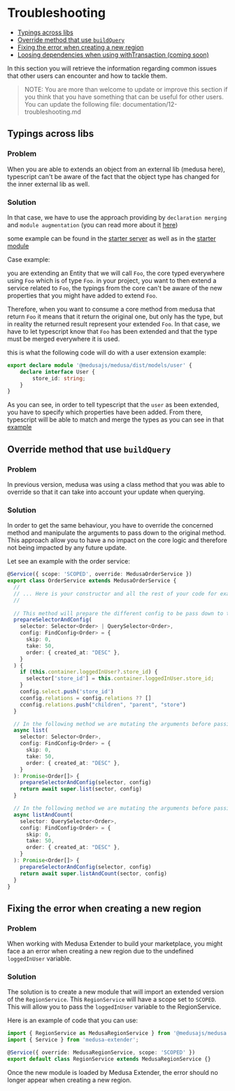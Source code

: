 # Troubleshooting

- [Typings across libs](https://adrien2p.github.io/medusa-extender/#/?id=typings-across-libs)
- [Override method that use `buildQuery`](https://adrien2p.github.io/medusa-extender/#/?id=override-method-that-use-buildquery)
- [Fixing the error when creating a new region](https://adrien2p.github.io/medusa-extender/#/?id=fixing-the-error-when-creating-a-new-region)
- [Loosing dependencies when using withTransaction (coming soon)]()

In this section you will retrieve the information regarding common issues that other users can encounter and how to tackle them.

> NOTE: You are more than welcome to update or improve this section if you think that you have something that
> can be useful for other users.
> You can update the following file: documentation/12-troubleshooting.md

## Typings across libs

### Problem

When you are able to extends an object from an external lib (medusa here), typescript can't be aware of the fact that the object
type has changed for the inner external lib as well.

### Solution

In that case, we have to use the approach providing by `declaration merging` and `module augmentation` (you can read more about
it [here](https://www.typescriptlang.org/docs/handbook/declaration-merging.html))

some example can be found in the [starter server](https://github.com/adrien2p/medusa-extender/blob/main/starters/server/src/modules/user/index.d.ts) as well
as in the [starter module](https://github.com/adrien2p/medusa-extender/blob/main/starters/plugin-module/src/modules/user/index.d.ts)

Case example: 

you are extending an Entity that we will call `Foo`, the core typed everywhere using `Foo` which is of type `Foo`.
in your project, you want to then extend a service related to `Foo`, the typings from the core can't be aware of the new 
properties that you might have added to extend `Foo`.

Therefore, when you want to consume a core method from medusa that return `Foo`
it means that it return the original one, but only has the type, but in reality the returned result represent your extended `Foo`.
In that case, we have to let typescript know that `Foo` has been extended and that the type must be merged everywhere it is used.

this is what the following code will do with a user extension example:

```ts
export declare module '@medusajs/medusa/dist/models/user' {
    declare interface User {
        store_id: string;
    }
}
```

As you can see, in order to tell typescript that the `user` as been extended, you have to specify which properties have been added.
From there, typescript will be able to match and merge the types as you can see in that [example](https://github.com/adrien2p/medusa-extender/blob/main/starters/plugin-module/src/modules/user/user.service.ts)

## Override method that use `buildQuery`

### Problem

In previous version, medusa was using a class method that you was able to override so that it can take into account
your update when querying.

### Solution

In order to get the same behaviour, you have to override the concerned method and manipulate the arguments to pass
down to the original method. This approach allow you to have a no impact on the core logic and therefore not being
impacted by any future update.

Let see an example with the order service:

```ts
@Service({ scope: 'SCOPED', override: MedusaOrderService })
export class OrderService extends MedusaOrderService {
  // 
  // ... Here is your constructor and all the rest of your code for example ...
  //
  
  // This method will prepare the different config to be pass down to the original method
  prepareSelectorAndConfig(
    selector: Selector<Order> | QuerySelector<Order>,
    config: FindConfig<Order> = {
      skip: 0,
      take: 50,
      order: { created_at: "DESC" },
    }
  ) {
    if (this.container.loggedInUser?.store_id) {
      selector['store_id'] = this.container.loggedInUser.store_id;
    }
    config.select.push('store_id')
    cconfig.relations = config.relations ?? []
    cconfig.relations.push("children", "parent", "store")
  }

  // In the following method we are mutating the arguments before passing them to the original method
  async list(
    selector: Selector<Order>,
    config: FindConfig<Order> = {
      skip: 0,
      take: 50,
      order: { created_at: "DESC" },
    }
  ): Promise<Order[]> {
    prepareSelectorAndConfig(selector, config)
    return await super.list(sector, config)
  }

  // In the following method we are mutating the arguments before passing them to the original method
  async listAndCount(
    selector: QuerySelector<Order>,
    config: FindConfig<Order> = {
      skip: 0,
      take: 50,
      order: { created_at: "DESC" },
    }
  ): Promise<Order[]> {
    prepareSelectorAndConfig(selector, config)
    return await super.listAndCount(sector, config)
  }
}
```

## Fixing the error when creating a new region

### Problem

When working with Medusa Extender to build your marketplace, you might face a an error when creating a new region due to the undefined `loggedInUser` variable.

### Solution

The solution is to create a new module that will import an extended version of the `RegionService`.
This `RegionService` will have a scope set to `SCOPED`.
This will allow you to pass the `loggedInUser` variable to the RegionService.

Here is an example of code that you can use:

```ts
import { RegionService as MedusaRegionService } from '@medusajs/medusa';
import { Service } from 'medusa-extender';

@Service({ override: MedusaRegionService, scope: 'SCOPED' })
export default class RegionService extends MedusaRegionService {}
```

Once the new module is loaded by Medusa Extender, the error should no longer appear when creating a new region.
